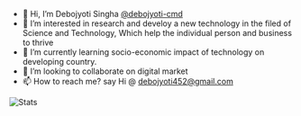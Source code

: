 - 👋 Hi, I’m Debojyoti Singha [@debojyoti-cmd](https://github.com/debojyoti-cmd/debojyoti-cmd)
- 👀 I’m interested in research and develoy a new technology in the filed of Science and Technology, Which help the individual person and business to thrive
- 🌱 I’m currently learning socio-economic impact of technology on developing country. 
- 💞️ I’m looking to collaborate on digital market
- 📫 How to reach me? say Hi @ debojyoti452@gmail.com


![Stats](https://github-readme-stats.vercel.app/api?username=debojyoti-cmd&&show_icons=true&include_all_commits=true&title_color=ffffff&count_private=true&theme=highcontrast)
